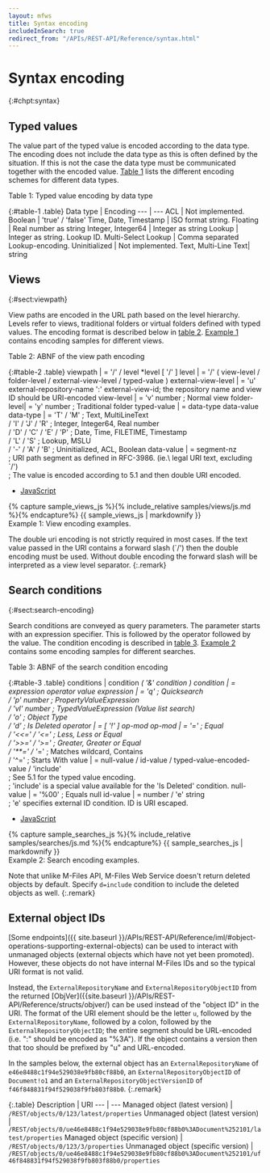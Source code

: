 ```yaml
---
layout: mfws
title: Syntax encoding
includeInSearch: true
redirect_from: "/APIs/REST-API/Reference/syntax.html"
---
```


# Syntax encoding
{:#chpt:syntax}

## Typed values

The value part of the typed value is encoded according to the data type. The encoding does not include the data type as this is often defined by the situation. If this is not the case the data type must be communicated together with the encoded value. [Table 1](#table-1) lists the different encoding schemes for different data types.

<div class="caption">
	<span class="caption-label">Table 1:</span>
	Typed value encoding by data type
</div>

{:#table-1 .table}
Data type | Encoding
--- | ---
ACL | Not implemented.
Boolean | 'true' / 'false'
Time, Date, Timestamp | ISO format string.
Floating | Real number as string
Integer, Integer64 | Integer as string
Lookup | Integer as string. Lookup ID.
Multi-Select Lookup | Comma separated Lookup-encoding.
Uninitialized | Not implemented.
Text, Multi-Line Text| string

## Views
{:#sect:viewpath}

View paths are encoded in the URL path based on the level hierarchy. Levels refer to views, traditional folders or virtual folders defined with typed values. The encoding format is described below in [table 2](#table-2). [Example 1](#example-1) contains encoding samples for different views.

<div class="caption">
	<span class="caption-label">Table 2:</span>
	ABNF of the view path encoding
</div>

{:#table-2 .table}
viewpath | = '/' / level *level [ '/' ]
level | = '/' ( view-level / folder-level / external-view-level / typed-value )
external-view-level | = 'u' external-repository-name ':' external-view-id; the repository name and view ID should be URI-encoded
view-level | = 'v' number  ; Normal view
folder-level| = 'y' number  ; Traditional folder
typed-value | = data-type data-value
data-type | = 'T' / 'M'  ; Text, MultiLineText <br> / 'I' / 'J' / 'R'  ; Integer, Integer64, Real number <br>  / 'D' / 'C' / 'E' / 'P' ; Date, Time, FILETIME, Timestamp <br>  / 'L' / 'S' ; Lookup, MSLU <br>  / '-' / 'A' / 'B'  ; Uninitialized, ACL, Boolean
data-value | = segment-nz<br>; URI path segment as defined in RFC-3986. (ie.\ legal URI text, excluding `/')<br> ; The value is encoded according to 5.1 and then double URI encoded.

<div class="sample" id="example-1">
	<div class="sample-code">
		<ul>
			<li><a href="#example-1-code-js">JavaScript</a></li>
		</ul>
		<div id="example-1-code-js">
			{% capture sample_views_js %}{% include_relative samples/views/js.md %}{% endcapture%}
			{{ sample_views_js | markdownify }}
		</div>
	</div>
	<div class="caption">
		<span class="caption-label">Example 1:</span>
		View encoding examples.
	</div>
</div>

The double uri encoding is not strictly required in most cases. If the text value passed in the URI contains a forward slash (`/') then the double encoding must be used. Without double encoding the forward slash will be interpreted as a view level separator.
{:.remark}

## Search conditions
{:#sect:search-encoding}

Search conditions are conveyed as query parameters. The parameter starts with an expression specifier. This is followed by the operator followed by the value. The condition encoding is described in [table 3](#table-3). [Example 2](#example-2) contains some encoding samples for different searches.

<div class="caption">
	<span class="caption-label">Table 3:</span>
	ABNF of the search condition encoding
</div>

{:#table-3 .table}
conditions | condition *( '\&' condition )
condition | = expression operator value
expression | = 'q'  ; Quicksearch <br> / 'p' number  ; PropertyValueExpression <br> / 'vl' number  ; TypedValueExpression (Value list search)  <br> / 'o'  ; Object Type  <br> / 'd'  ; Is Deleted
operator | = [ '!' ] op-mod
op-mod | = '='  ; Equal <br> / '<<=' / '<='  ; Less, Less or Equal  <br> / '>>=' / '>='  ; Greater, Greater or Equal  <br> / '**=' / '*='  ; Matches wildcard, Contains  <br> / '\^='  ; Starts With
value | = null-value / id-value / typed-value-encoded-value / 'include' <br> ; See 5.1 for the typed value encoding.  <br> ; 'include' is a special value available for the 'Is Deleted' condition.
null-value | = '\%00'  ; Equals null
id-value | = number / 'e' string <br> ; 'e' specifies external ID condition. ID is URI escaped.

<div class="sample" id="example-2">
	<div class="sample-code">
		<ul>
			<li><a href="#example-2-code-js">JavaScript</a></li>
		</ul>
		<div id="example-2-code-js">
			{% capture sample_searches_js %}{% include_relative samples/searches/js.md %}{% endcapture%}
			{{ sample_searches_js | markdownify }}
		</div>
	</div>
	<div class="caption">
		<span class="caption-label">Example 2:</span>
		Search encoding examples.
	</div>
</div>

Note that unlike M-Files API, M-Files Web Service doesn't return deleted objects by default. Specify `d=include` condition to include the deleted objects as well.
{:.remark}

## External object IDs

[Some endpoints]({{ site.baseurl }}/APIs/REST-API/Reference/iml/#object-operations-supporting-external-objects) can be used to interact with unmanaged objects (external objects which have not yet been promoted).  However, these objects do not have internal M-Files IDs and so the typical URI format is not valid.

Instead, the `ExternalRepositoryName` and `ExternalRepositoryObjectID` from the returned [ObjVer]({{site.baseurl }}/APIs/REST-API/Reference/structs/objver/) can be used instead of the "object ID" in the URI.  The format of the URI element should be the letter `u`, followed by the `ExternalRepositoryName`, followed by a colon, followed by the `ExternalRepositoryObjectID`; the entire segment should be URL-encoded (i.e. ":" should be encoded as "%3A").  If the object contains a version then that too should be prefixed by "u" and URL-encoded.

In the samples below, the external object has an `ExternalRepositoryName` of `e46e8488c1f94e529038e9fb80cf88b0`, an `ExternalRepositoryObjectID` of `Document!o1` and an `ExternalRepositoryObjectVersionID` of `f46f848831f94f529038f9fb803f88b0`.
{:.remark}

{:.table}
Description | URI
--- | ---
Managed object (latest version) | `/REST/objects/0/123/latest/properties` 
Unmanaged object (latest version) | `/REST/objects/0/ue46e8488c1f94e529038e9fb80cf88b0%3ADocument%252101/latest/properties`
Managed object (specific version) | `/REST/objects/0/123/3/properties`
Unmanaged object (specific version) | `/REST/objects/0/ue46e8488c1f94e529038e9fb80cf88b0%3ADocument%252101/uf46f848831f94f529038f9fb803f88b0/properties`
